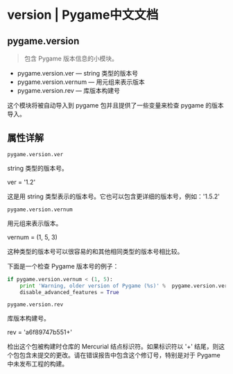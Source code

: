 # version | Pygame中文文档

## pygame.version

>包含 Pygame 版本信息的小模块。

* pygame.version.ver  —  string 类型的版本号
* pygame.version.vernum  —  用元组来表示版本
* pygame.version.rev  —  库版本构建号

这个模块将被自动导入到 pygame 包并且提供了一些变量来检查 pygame 的版本导入。

## 属性详解

```pygame.version.ver```

string 类型的版本号。

ver = '1.2'

这是用 string 类型表示的版本号。它也可以包含更详细的版本号，例如：'1.5.2'

```pygame.version.vernum```

用元组来表示版本。

vernum = (1, 5, 3)

这种类型的版本号可以很容易的和其他相同类型的版本号相比较。

下面是一个检查 Pygame 版本号的例子：

```Python
if pygame.version.vernum < (1, 5):
    print 'Warning, older version of Pygame (%s)' %  pygame.version.ver
    disable_advanced_features = True
```

```pygame.version.rev```

库版本构建号。

rev = 'a6f89747b551+'

检出这个包被构建时仓库的 Mercurial 结点标识符。如果标识符以 '+' 结尾，则这个包包含未提交的更改。请在错误报告中包含这个修订号，特别是对于 Pygame 中未发布工程的构建。
